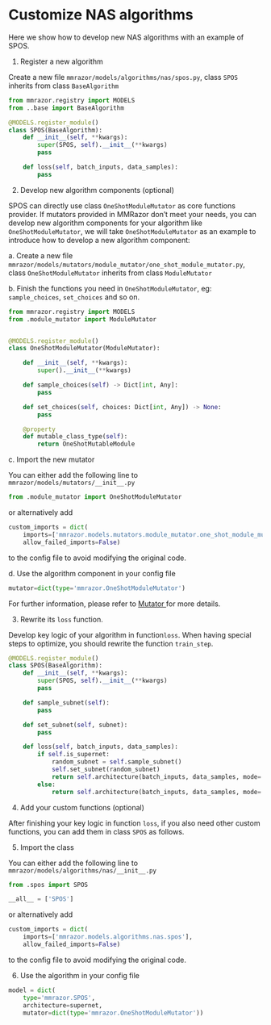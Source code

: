 # Customize NAS algorithms

Here we show how to develop new NAS algorithms with an example of SPOS.

1. Register a new algorithm

Create a new file `mmrazor/models/algorithms/nas/spos.py`, class `SPOS` inherits from class `BaseAlgorithm`

```Python
from mmrazor.registry import MODELS
from ..base import BaseAlgorithm

@MODELS.register_module()
class SPOS(BaseAlgorithm):
    def __init__(self, **kwargs):
        super(SPOS, self).__init__(**kwargs)
        pass

    def loss(self, batch_inputs, data_samples):
        pass
```

2. Develop new algorithm components (optional)

SPOS can directly use class `OneShotModuleMutator` as core functions provider. If mutators provided in MMRazor don’t meet your needs, you can develop new algorithm components for your algorithm like `OneShotModuleMutator`, we will take `OneShotModuleMutator` as an example to introduce how to develop a new algorithm component:

a. Create a new file `mmrazor/models/mutators/module_mutator/one_shot_module_mutator.py`, class `OneShotModuleMutator` inherits from class `ModuleMutator`

b. Finish the functions you need in `OneShotModuleMutator`, eg: `sample_choices`, `set_choices` and so on.

```Python
from mmrazor.registry import MODELS
from .module_mutator import ModuleMutator


@MODELS.register_module()
class OneShotModuleMutator(ModuleMutator):

    def __init__(self, **kwargs):
        super().__init__(**kwargs)

    def sample_choices(self) -> Dict[int, Any]:
        pass

    def set_choices(self, choices: Dict[int, Any]) -> None:
        pass

    @property
    def mutable_class_type(self):
        return OneShotMutableModule
```

c. Import the new mutator

You can either add the following line to `mmrazor/models/mutators/__init__.py`

```Python
from .module_mutator import OneShotModuleMutator
```

or alternatively add

```Python
custom_imports = dict(
    imports=['mmrazor.models.mutators.module_mutator.one_shot_module_mutator'],
    allow_failed_imports=False)
```

to the config file to avoid modifying the original code.

d. Use the algorithm component in your config file

```Python
mutator=dict(type='mmrazor.OneShotModuleMutator')
```

For further information, please refer to [Mutator ](https://aicarrier.feishu.cn/docx/doxcnmcie75HcbqkfBGaEoemBKg)for more details.

3. Rewrite its `loss` function.

Develop key logic of your algorithm in function`loss`. When having special steps to optimize, you should rewrite the function `train_step`.

```Python
@MODELS.register_module()
class SPOS(BaseAlgorithm):
    def __init__(self, **kwargs):
        super(SPOS, self).__init__(**kwargs)
        pass

    def sample_subnet(self):
        pass

    def set_subnet(self, subnet):
        pass

    def loss(self, batch_inputs, data_samples):
        if self.is_supernet:
            random_subnet = self.sample_subnet()
            self.set_subnet(random_subnet)
            return self.architecture(batch_inputs, data_samples, mode='loss')
        else:
            return self.architecture(batch_inputs, data_samples, mode='loss')
```

4. Add your custom functions (optional)

After finishing your key logic in function `loss`, if you also need other custom functions, you can add them in class `SPOS` as follows.

5. Import the class

You can either add the following line to `mmrazor/models/algorithms/nas/__init__.py`

```Python
from .spos import SPOS

__all__ = ['SPOS']
```

or alternatively add

```Python
custom_imports = dict(
    imports=['mmrazor.models.algorithms.nas.spos'],
    allow_failed_imports=False)
```

to the config file to avoid modifying the original code.

6. Use the algorithm in your config file

```Python
model = dict(
    type='mmrazor.SPOS',
    architecture=supernet,
    mutator=dict(type='mmrazor.OneShotModuleMutator'))
```
